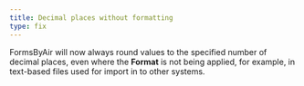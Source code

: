 ```yaml
---
title: Decimal places without formatting
type: fix
---
```


FormsByAir will now always round values to the specified number of decimal places, even where the **Format** is not being applied, for example, in text-based files used for import in to other systems.